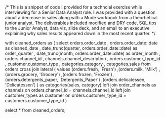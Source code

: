 /* This is a snippet of code I provided for a techncial exercise while interviewing for a Senior Data Analyst role.
   I was provided with a question about a decrease in sales along with a Mode workbook from a theorhetical junior analyst.
   The deliverables included modified and DRY code, SQL tips to the Junior Analyst, data viz, slide deck, and an email to 
   an executive explaining why sales results appeared down in the most recent quarter. */

with 
    cleaned_orders as (
        select 
            orders.order_date 
            , orders.order_date::date as cleaned_date 
            , date_trunc(quarter, orders.order_date::date) as order_quarter
            , date_trunc(month, orders.order_date::date) as order_month 
            , orders.channel_id
            , channels.channel_description
            , orders.customer_type_id
            , customer.customer_type 
            , categories.category
            , categories.sales
        from orders
                cross join 
                lateral (
                    values
                        (orders.fresh, 'Fresh')
                        ,(orders.milk, 'Milk')
                        ,(orders.grocery, 'Grocery')
                        ,(orders.frozen, 'Frozen')
                        ,(orders.detergents_paper, 'Detergents_Paper')
                        ,(orders.delicatessen, 'Delicatessen') 
                ) as categories(sales, category) 
            left join order_channels as channels on orders.channel_id = channels.channel_id
            left join customer_types as customer on orders.customer_type_id = customers.customer_type_id
        )

select *
from cleaned_orders;